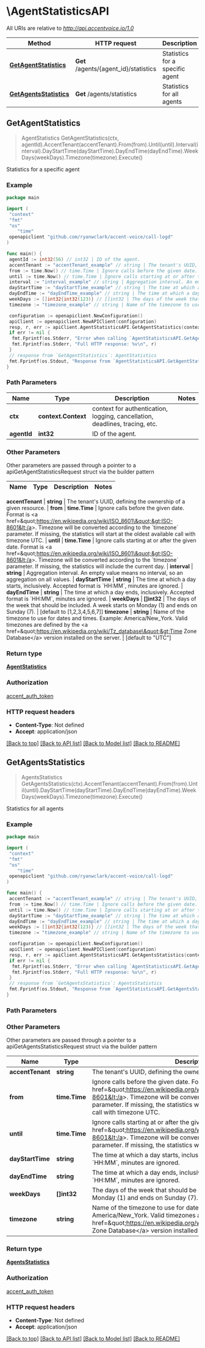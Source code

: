 # \AgentStatisticsAPI

All URIs are relative to *<http://api.accentvoice.io/1.0>*

Method | HTTP request | Description
------------- | ------------- | -------------
[**GetAgentStatistics**](AgentStatisticsAPI.md#GetAgentStatistics) | **Get** /agents/{agent_id}/statistics | Statistics for a specific agent
[**GetAgentsStatistics**](AgentStatisticsAPI.md#GetAgentsStatistics) | **Get** /agents/statistics | Statistics for all agents

## GetAgentStatistics

> AgentStatistics GetAgentStatistics(ctx, agentId).AccentTenant(accentTenant).From(from).Until(until).Interval(interval).DayStartTime(dayStartTime).DayEndTime(dayEndTime).WeekDays(weekDays).Timezone(timezone).Execute()

Statistics for a specific agent

### Example

```go
package main

import (
 "context"
 "fmt"
 "os"
    "time"
 openapiclient "github.com/ryanwclark/accent-voice/call-logd"
)

func main() {
 agentId := int32(56) // int32 | ID of the agent.
 accentTenant := "accentTenant_example" // string | The tenant's UUID, defining the ownership of a given resource. (optional)
 from := time.Now() // time.Time | Ignore calls before the given date. Format is <a href=\"https://en.wikipedia.org/wiki/ISO_8601\">ISO-8601</a>. Timezone will be converted according to the `timezone` parameter. If missing, the statistics will start at the oldest available call with timezone UTC.  (optional)
 until := time.Now() // time.Time | Ignore calls starting at or after the given date. Format is <a href=\"https://en.wikipedia.org/wiki/ISO_8601\">ISO-8601</a>. Timezone will be converted according to the `timezone` parameter. If missing, the statistics will include the current day.  (optional)
 interval := "interval_example" // string | Aggregation interval. An empty value means no interval, so an aggregation on all values. (optional)
 dayStartTime := "dayStartTime_example" // string | The time at which a day starts, inclusively. Accepted format is `HH:MM`, minutes are ignored. (optional)
 dayEndTime := "dayEndTime_example" // string | The time at which a day ends, inclusively. Accepted format is `HH:MM`, minutes are ignored. (optional)
 weekDays := []int32{int32(123)} // []int32 | The days of the week that should be included. A week starts on Monday (1) and ends on Sunday (7). (optional) (default to [1,2,3,4,5,6,7])
 timezone := "timezone_example" // string | Name of the timezone to use for dates and times. Example: America/New_York. Valid timezones are defined by the <a href=\"https://en.wikipedia.org/wiki/Tz_database\">Time Zone Database</a> version installed on the server.  (optional) (default to "UTC")

 configuration := openapiclient.NewConfiguration()
 apiClient := openapiclient.NewAPIClient(configuration)
 resp, r, err := apiClient.AgentStatisticsAPI.GetAgentStatistics(context.Background(), agentId).AccentTenant(accentTenant).From(from).Until(until).Interval(interval).DayStartTime(dayStartTime).DayEndTime(dayEndTime).WeekDays(weekDays).Timezone(timezone).Execute()
 if err != nil {
  fmt.Fprintf(os.Stderr, "Error when calling `AgentStatisticsAPI.GetAgentStatistics``: %v\n", err)
  fmt.Fprintf(os.Stderr, "Full HTTP response: %v\n", r)
 }
 // response from `GetAgentStatistics`: AgentStatistics
 fmt.Fprintf(os.Stdout, "Response from `AgentStatisticsAPI.GetAgentStatistics`: %v\n", resp)
}
```

### Path Parameters

Name | Type | Description  | Notes
------------- | ------------- | ------------- | -------------
**ctx** | **context.Context** | context for authentication, logging, cancellation, deadlines, tracing, etc.
**agentId** | **int32** | ID of the agent. |

### Other Parameters

Other parameters are passed through a pointer to a apiGetAgentStatisticsRequest struct via the builder pattern

Name | Type | Description  | Notes
------------- | ------------- | ------------- | -------------

 **accentTenant** | **string** | The tenant&#39;s UUID, defining the ownership of a given resource. |
 **from** | **time.Time** | Ignore calls before the given date. Format is &lt;a href&#x3D;\&quot;<https://en.wikipedia.org/wiki/ISO_8601\&quot;&gt;ISO-8601&lt;/a>&gt;. Timezone will be converted according to the &#x60;timezone&#x60; parameter. If missing, the statistics will start at the oldest available call with timezone UTC.  |
 **until** | **time.Time** | Ignore calls starting at or after the given date. Format is &lt;a href&#x3D;\&quot;<https://en.wikipedia.org/wiki/ISO_8601\&quot;&gt;ISO-8601&lt;/a>&gt;. Timezone will be converted according to the &#x60;timezone&#x60; parameter. If missing, the statistics will include the current day.  |
 **interval** | **string** | Aggregation interval. An empty value means no interval, so an aggregation on all values. |
 **dayStartTime** | **string** | The time at which a day starts, inclusively. Accepted format is &#x60;HH:MM&#x60;, minutes are ignored. |
 **dayEndTime** | **string** | The time at which a day ends, inclusively. Accepted format is &#x60;HH:MM&#x60;, minutes are ignored. |
 **weekDays** | **[]int32** | The days of the week that should be included. A week starts on Monday (1) and ends on Sunday (7). | [default to [1,2,3,4,5,6,7]]
 **timezone** | **string** | Name of the timezone to use for dates and times. Example: America/New_York. Valid timezones are defined by the &lt;a href&#x3D;\&quot;<https://en.wikipedia.org/wiki/Tz_database\&quot;&gt;Time> Zone Database&lt;/a&gt; version installed on the server.  | [default to &quot;UTC&quot;]

### Return type

[**AgentStatistics**](AgentStatistics.md)

### Authorization

[accent_auth_token](../README.md#accent_auth_token)

### HTTP request headers

- **Content-Type**: Not defined
- **Accept**: application/json

[[Back to top]](#) [[Back to API list]](../README.md#documentation-for-api-endpoints)
[[Back to Model list]](../README.md#documentation-for-models)
[[Back to README]](../README.md)

## GetAgentsStatistics

> AgentsStatistics GetAgentsStatistics(ctx).AccentTenant(accentTenant).From(from).Until(until).DayStartTime(dayStartTime).DayEndTime(dayEndTime).WeekDays(weekDays).Timezone(timezone).Execute()

Statistics for all agents

### Example

```go
package main

import (
 "context"
 "fmt"
 "os"
    "time"
 openapiclient "github.com/ryanwclark/accent-voice/call-logd"
)

func main() {
 accentTenant := "accentTenant_example" // string | The tenant's UUID, defining the ownership of a given resource. (optional)
 from := time.Now() // time.Time | Ignore calls before the given date. Format is <a href=\"https://en.wikipedia.org/wiki/ISO_8601\">ISO-8601</a>. Timezone will be converted according to the `timezone` parameter. If missing, the statistics will start at the oldest available call with timezone UTC.  (optional)
 until := time.Now() // time.Time | Ignore calls starting at or after the given date. Format is <a href=\"https://en.wikipedia.org/wiki/ISO_8601\">ISO-8601</a>. Timezone will be converted according to the `timezone` parameter. If missing, the statistics will include the current day.  (optional)
 dayStartTime := "dayStartTime_example" // string | The time at which a day starts, inclusively. Accepted format is `HH:MM`, minutes are ignored. (optional)
 dayEndTime := "dayEndTime_example" // string | The time at which a day ends, inclusively. Accepted format is `HH:MM`, minutes are ignored. (optional)
 weekDays := []int32{int32(123)} // []int32 | The days of the week that should be included. A week starts on Monday (1) and ends on Sunday (7). (optional) (default to [1,2,3,4,5,6,7])
 timezone := "timezone_example" // string | Name of the timezone to use for dates and times. Example: America/New_York. Valid timezones are defined by the <a href=\"https://en.wikipedia.org/wiki/Tz_database\">Time Zone Database</a> version installed on the server.  (optional) (default to "UTC")

 configuration := openapiclient.NewConfiguration()
 apiClient := openapiclient.NewAPIClient(configuration)
 resp, r, err := apiClient.AgentStatisticsAPI.GetAgentsStatistics(context.Background()).AccentTenant(accentTenant).From(from).Until(until).DayStartTime(dayStartTime).DayEndTime(dayEndTime).WeekDays(weekDays).Timezone(timezone).Execute()
 if err != nil {
  fmt.Fprintf(os.Stderr, "Error when calling `AgentStatisticsAPI.GetAgentsStatistics``: %v\n", err)
  fmt.Fprintf(os.Stderr, "Full HTTP response: %v\n", r)
 }
 // response from `GetAgentsStatistics`: AgentsStatistics
 fmt.Fprintf(os.Stdout, "Response from `AgentStatisticsAPI.GetAgentsStatistics`: %v\n", resp)
}
```

### Path Parameters

### Other Parameters

Other parameters are passed through a pointer to a apiGetAgentsStatisticsRequest struct via the builder pattern

Name | Type | Description  | Notes
------------- | ------------- | ------------- | -------------
 **accentTenant** | **string** | The tenant&#39;s UUID, defining the ownership of a given resource. |
 **from** | **time.Time** | Ignore calls before the given date. Format is &lt;a href&#x3D;\&quot;<https://en.wikipedia.org/wiki/ISO_8601\&quot;&gt;ISO-8601&lt;/a>&gt;. Timezone will be converted according to the &#x60;timezone&#x60; parameter. If missing, the statistics will start at the oldest available call with timezone UTC.  |
 **until** | **time.Time** | Ignore calls starting at or after the given date. Format is &lt;a href&#x3D;\&quot;<https://en.wikipedia.org/wiki/ISO_8601\&quot;&gt;ISO-8601&lt;/a>&gt;. Timezone will be converted according to the &#x60;timezone&#x60; parameter. If missing, the statistics will include the current day.  |
 **dayStartTime** | **string** | The time at which a day starts, inclusively. Accepted format is &#x60;HH:MM&#x60;, minutes are ignored. |
 **dayEndTime** | **string** | The time at which a day ends, inclusively. Accepted format is &#x60;HH:MM&#x60;, minutes are ignored. |
 **weekDays** | **[]int32** | The days of the week that should be included. A week starts on Monday (1) and ends on Sunday (7). | [default to [1,2,3,4,5,6,7]]
 **timezone** | **string** | Name of the timezone to use for dates and times. Example: America/New_York. Valid timezones are defined by the &lt;a href&#x3D;\&quot;<https://en.wikipedia.org/wiki/Tz_database\&quot;&gt;Time> Zone Database&lt;/a&gt; version installed on the server.  | [default to &quot;UTC&quot;]

### Return type

[**AgentsStatistics**](AgentsStatistics.md)

### Authorization

[accent_auth_token](../README.md#accent_auth_token)

### HTTP request headers

- **Content-Type**: Not defined
- **Accept**: application/json

[[Back to top]](#) [[Back to API list]](../README.md#documentation-for-api-endpoints)
[[Back to Model list]](../README.md#documentation-for-models)
[[Back to README]](../README.md)
